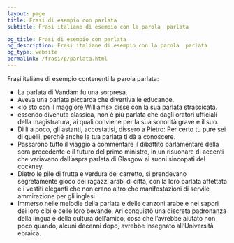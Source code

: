```yaml
---
layout: page
title: Frasi di esempio con parlata 
subtitle: Frasi italiane di esempio con la parola  parlata

og_title: Frasi di esempio con parlata 
og_description: Frasi italiane di esempio con la parola  parlata
og_type: website
permalink: /frasi/p/parlata.html
---
```


Frasi italiane di esempio contenenti la parola parlata:


- La parlata di Vandam fu una sorpresa.
- Aveva una parlata piccarda che divertiva le educande.
- «Io sto con il maggiore Williams» disse con la sua parlata strascicata.
- essendo divenuta classica, non è più parlata che dagli oratori ufficiali della magistratura, ai quali conviene per la sua sonorità grave e il suo.
- Di lì a poco, gli astanti, accostatisi, dissero a Pietro: Per certo tu pure sei di quelli, perché anche la tua parlata ti dà a conoscere.
- Passarono tutto il viaggio a commentare il dibattito parlamentare della sera precedente e il futuro del primo ministro, in un risuonare di accenti che variavano dall’aspra parlata di Glasgow ai suoni sincopati del cockney.
- Dietro le pile di frutta e verdura del carretto, si prendevano segretamente gioco dei ragazzi arabi di città, con la loro parlata affettata e i vestiti eleganti che non erano altro che manifestazioni di servile ammirazione per gli inglesi.
- Immerso nelle melodie della parlata e delle canzoni arabe e nei sapori dei loro cibi e delle loro bevande, Ari conquistò una discreta padronanza della lingua e della cultura dell’amico, cosa che l’avrebbe aiutato non poco quando, alcuni decenni dopo, avrebbe insegnato all’Università ebraica.
